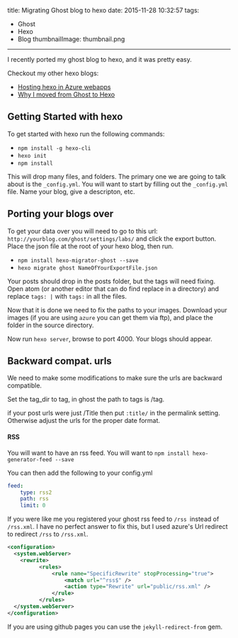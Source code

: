 title: Migrating Ghost blog to hexo
date: 2015-11-28 10:32:57
tags:
  - Ghost
  - Hexo
  - Blog
thumbnailImage: thumbnail.png
---
I recently ported my ghost blog to hexo, and it was pretty easy.
<!-- excerpt -->
Checkout my other hexo blogs:
* <i class="fa fa-cloud fa-6"></i> [Hosting hexo in Azure webapps](/Hosting-hexo-in-azure-webapps/)
* <i class="fa fa-user"></i> [Why I moved from Ghost to Hexo](/Why-I-moved-from-Ghost-to-Hexo/)

## Getting Started with hexo

To get started with hexo run the following commands:
* `npm install -g hexo-cli`
* `hexo init`
* `npm install`

This will drop many files, and folders. The primary one we are going to talk about is the `_config.yml`. You will want to start by filling out the `_config.yml` file. Name your blog, give a descripton, etc.


## Porting your blogs over

To get your data over you will need to go to this url: `http://yourblog.com/ghost/settings/labs/` and click the export button. Place the json file at the root of your hexo blog, then run.
* `npm install hexo-migrator-ghost --save`
* `hexo migrate ghost NameOfYourExportFile.json`

Your posts should drop in the posts folder, but the tags will need fixing. Open atom (or another editor that can do find replace in a directory) and replace `tags: |` with `tags:` in all the files.

Now that it is done we need to fix the paths to your images. Download your images (if you are using `azure` you can get them via ftp), and place the folder in the source directory.

Now run `hexo server`, browse to port 4000. Your blogs should appear.

## Backward compat. urls

We need to make some modifications to make sure the urls are backward compatible.

Set the tag_dir to tag, in ghost the path to tags is /tag.


if your post urls were just /Title then put `:title/` in the permalink setting. Otherwise adjust the urls for the proper date format.

#### RSS

You will want to have an rss feed. You will want to `npm install hexo-generator-feed --save`

You can then add the following to your config.yml

```yml
feed:
    type: rss2
    path: rss
    limit: 0
```


If you were like me you registered your ghost rss feed to `/rss `instead of `/rss.xml`. I have no perfect answer to fix this, but I used azure's Url redirect to redirect `/rss` to `/rss.xml`.

```xml
<configuration>
  <system.webServer>
    <rewrite>
          <rules>
              <rule name="SpecificRewrite" stopProcessing="true">
                  <match url="^rss$" />
                  <action type="Rewrite" url="public/rss.xml" />
              </rule>
          </rules>
  </system.webServer>
</configuration>
```

 If you are using github pages you can use the `jekyll-redirect-from` gem.
